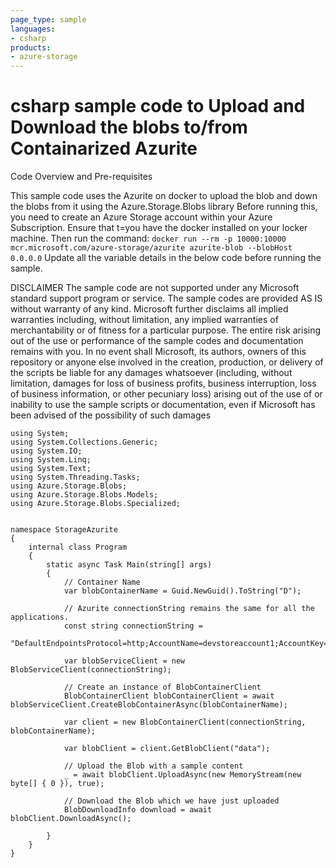 ```yaml
---
page_type: sample
languages:
- csharp
products:
- azure-storage	
---
```



# csharp sample code to Upload and Download the blobs to/from Containarized Azurite 

 Code Overview and Pre-requisites
 
 This sample code uses the Azurite on docker to upload the blob and down the blobs from it using the Azure.Storage.Blobs library
 Before running this, you need to create an Azure Storage account within your Azure Subscription.
 Ensure that t=you have the docker installed on your locker machine. Then run the command:  `docker run --rm -p 10000:10000 mcr.microsoft.com/azure-storage/azurite azurite-blob --blobHost 0.0.0.0`
 Update all the variable details in the below code before running the sample.
 
 
DISCLAIMER
 The sample code are not supported under any Microsoft standard support program or service. The sample codes are provided AS IS without warranty of any kind. Microsoft further disclaims all implied warranties including, without limitation, any implied warranties of merchantability or of fitness for a particular purpose. The entire risk arising out of the use or performance of the sample codes and documentation remains with you. In no event shall Microsoft, its authors, owners of this repository or anyone else involved in the creation, production, or delivery of the scripts be liable for any damages whatsoever (including, without limitation, damages for loss of business profits, business interruption, loss of business information, or other pecuniary loss) arising out of the use of or inability to use the sample scripts or documentation, even if Microsoft has been advised of the possibility of such damages 


```
using System;
using System.Collections.Generic;
using System.IO;
using System.Linq;
using System.Text;
using System.Threading.Tasks;
using Azure.Storage.Blobs;
using Azure.Storage.Blobs.Models;
using Azure.Storage.Blobs.Specialized;


namespace StorageAzurite
{
    internal class Program
    {
        static async Task Main(string[] args)
        {
            // Container Name 
            var blobContainerName = Guid.NewGuid().ToString("D");
             
            // Azurite connectionString remains the same for all the applications. 
            const string connectionString =
                "DefaultEndpointsProtocol=http;AccountName=devstoreaccount1;AccountKey=Eby8vdM02xNOcqFlqUwJPLlmEtlCDXJ1OUzFT50uSRZ6IFsuFq2UVErCz4I6tq/K1SZFPTOtr/KBHBeksoGMGw==;BlobEndpoint=http://localhost:10000/devstoreaccount1;";

            var blobServiceClient = new BlobServiceClient(connectionString);

            // Create an instance of BlobContainerClient
            BlobContainerClient blobContainerClient = await blobServiceClient.CreateBlobContainerAsync(blobContainerName);

            var client = new BlobContainerClient(connectionString, blobContainerName);

            var blobClient = client.GetBlobClient("data");

            // Upload the Blob with a sample content
            _ = await blobClient.UploadAsync(new MemoryStream(new byte[] { 0 }), true);

            // Download the Blob which we have just uploaded
            BlobDownloadInfo download = await blobClient.DownloadAsync();

        }
    }
}

```
